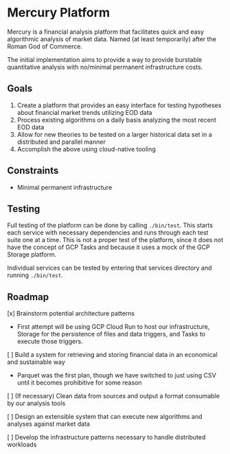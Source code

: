 # Mercury Platform

Mercury is a financial analysis platform that facilitates quick and easy algorithmic analysis of market data. Named (at least temporarily) after the Roman God of Commerce.

The initial implementation aims to provide a way to provide burstable quantitative analysis with no/minimal permanent infrastructure costs.

## Goals
1. Create a platform that provides an easy interface for testing hypotheses about financial market trends utilizing EOD data
1. Process existing algorithms on a daily basis analyzing the most recent EOD data
1. Allow for new theories to be tested on a larger historical data set in a distributed and parallel manner
1. Accomplish the above using cloud-native tooling

## Constraints
- Minimal permanent infrastructure

## Testing
Full testing of the platform can be done by calling `./bin/test`. This starts each service with necessary dependencies and runs through each test suite one at a time. This is not a proper test of the platform, since it does not have the concept of GCP Tasks and because it uses a mock of the GCP Storage platform.

Individual services can be tested by entering that services directory and running `./bin/test`. 

## Roadmap
[x] Brainstorm potential architecture patterns

- First attempt will be using GCP Cloud Run to host our infrastructure, Storage for the persistence of files and data triggers, and Tasks to execute those triggers.

[ ] Build a system for retrieving and storing financial data in an economical and sustainable way

- Parquet was the first plan, though we have switched to just using CSV until it becomes prohibitive for some reason

[ ] (If necessary) Clean data from sources and output a format consumable by our analysis tools

[ ] Design an extensible system that can execute new algorithms and analyses against market data

[ ] Develop the infrastructure patterns necessary to handle distributed workloads

